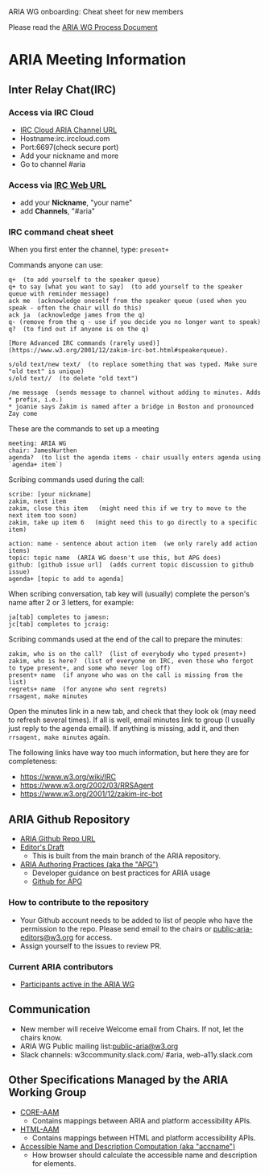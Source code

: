 ARIA WG onboarding: Cheat sheet for new members

Please read the [ARIA WG Process Document](process.md)

# ARIA Meeting Information
## Inter Relay Chat(IRC)
### Access via IRC Cloud
* [IRC Cloud ARIA Channel URL](https://www.irccloud.com/irc/w3.org/channel/aria) 
* Hostname:irc.irccloud.com
* Port:6697(check secure port)
* Add your nickname and more
* Go to channel #aria

### Access via [IRC Web URL](http://irc.w3.org/)
* add your **Nickname**, "your name"
* add **Channels**, "#aria"

### IRC command cheat sheet
When you first enter the channel, type:
`present+`

Commands anyone can use:
```
q+  (to add yourself to the speaker queue)
q+ to say [what you want to say]  (to add yourself to the speaker queue with reminder message)
ack me  (acknowledge oneself from the speaker queue (used when you speak - often the chair will do this)
ack ja  (acknowledge james from the q)
q- (remove from the q - use if you decide you no longer want to speak)
q?  (to find out if anyone is on the q)

[More Advanced IRC commands (rarely used)](https://www.w3.org/2001/12/zakim-irc-bot.html#speakerqueue).

s/old text/new text/  (to replace something that was typed. Make sure "old text" is unique)
s/old text//  (to delete "old text")

/me message  (sends message to channel without adding to minutes. Adds * prefix, i.e.)
* joanie says Zakim is named after a bridge in Boston and pronounced Zay come
```

These are the commands to set up a meeting
```
meeting: ARIA WG
chair: JamesNurthen
agenda?  (to list the agenda items - chair usually enters agenda using `agenda+ item`)
```

Scribing commands used during the call:
```
scribe: [your nickname]
zakim, next item
zakim, close this item   (might need this if we try to move to the next item too soon)
zakim, take up item 6   (might need this to go directly to a specific item)

action: name - sentence about action item  (we only rarely add action items)
topic: topic name  (ARIA WG doesn't use this, but APG does)
github: [github issue url]  (adds current topic discussion to github issue)
agenda+ [topic to add to agenda]
```

When scribing conversation, tab key will (usually) complete the person's name after 2 or 3 letters, for example:
```
ja[tab] completes to jamesn: 
jc[tab] completes to jcraig: 
```

Scribing commands used at the end of the call to prepare the minutes:
```
zakim, who is on the call?  (list of everybody who typed present+)
zakim, who is here?  (list of everyone on IRC, even those who forgot to type present+, and some who never log off)
present+ name  (if anyone who was on the call is missing from the list)
regrets+ name  (for anyone who sent regrets)
rrsagent, make minutes
```

Open the minutes link in a new tab, and check that they look ok (may need to refresh several times).
If all is well, email minutes link to group (I usually just reply to the agenda email).
If anything is missing, add it, and then `rrsagent, make minutes` again.

The following links have way too much information, but here they are for completeness:
- https://www.w3.org/wiki/IRC
- https://www.w3.org/2002/03/RRSAgent
- https://www.w3.org/2001/12/zakim-irc-bot

## ARIA Github Repository
* [ARIA Github Repo URL](https://github.com/w3c/aria)
* [Editor's Draft](https://w3c.github.io/aria)
   * This is built from the main branch of the ARIA repository.
* [ARIA Authoring Practices (aka the "APG")](https://www.w3.org/WAI/ARIA/apg/)
   * Developer guidance on best practices for ARIA usage
   * [Github for APG](https://www.w3.org/WAI/ARIA/apg/)
### How to contribute to the repository
* Your Github account needs to be added to list of people who have the permission to the repo. Please send email to the chairs or <public-aria-editors@w3.org> for access.
* Assign yourself to the issues to review PR.
### Current ARIA contributors
* [Participants active in the ARIA WG](https://www.w3.org/groups/wg/aria/participants)
## Communication
* New member will receive Welcome email from Chairs. If not, let the chairs know.
* ARIA WG Public mailing list:public-aria@w3.org
* Slack channels: w3ccommunity.slack.com/ #aria, web-a11y.slack.com
## Other Specifications Managed by the ARIA Working Group
* [CORE-AAM](https://github.com/w3c/core-aam)
   * Contains mappings between ARIA and platform accessibility APIs.
* [HTML-AAM](https://github.com/w3c/html-aam)
   * Contains mappings between HTML and platform accessibility APIs.
* [Accessible Name and Description Computation (aka "accname")](https://github.com/w3c/accame)
   * How browser should calculate the accessible name and description for elements.

